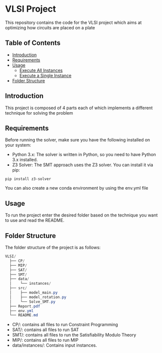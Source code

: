 # VLSI Project

This repository contains the code for the VLSI project which aims at optimizing how circuits are placed on a plate

## Table of Contents
- [Introduction](#introduction)
- [Requirements](#requirements)
- [Usage](#usage)
  - [Execute All Instances](#execute-all-instances)
  - [Execute a Single Instance](#execute-a-single-instance)
- [Folder Structure](#folder-structure)

## Introduction

This project is composed of 4 parts each of which implements a different technique for solving the problem

## Requirements

Before running the solver, make sure you have the following installed on your system:
- Python 3.x: The solver is written in Python, so you need to have Python 3.x installed.
- Z3 Solver: The SMT approach uses the Z3 solver. You can install it via pip:
```console
pip install z3-solver
```
You can also create a new conda environment by using the env.yml file

## Usage

To run the project enter the desired folder based on the technique you want to use and read the README.

## Folder Structure
The folder structure of the project is as follows:
```csharp
VLSI/
  ├── CP/
  ├── MIP/
  ├── SAT/
  ├── SMT/
  ├── data/
  │    └── instances/
  ├── src/
  │    ├── model_main.py
  │    ├── model_rotation.py
  │    └── Solve_SMT.py
  ├── Report.pdf
  ├── env.yml
  └── README.md
```
* CP/: contains all files to run Constraint Programming
* SAT/: contains all files to run SAT
* SMT/: contains all files to run the Satisfiability Modulo Theory
* MIP/: contains all files to run MIP
* data/instances/: Contains input instances.
